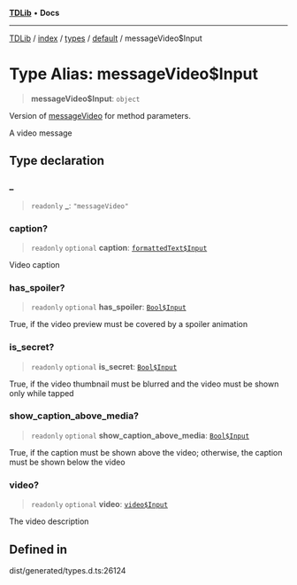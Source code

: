 [**TDLib**](../../../../../../README.md) • **Docs**

***

[TDLib](../../../../../../modules.md) / [index](../../../../../README.md) / [types](../../../README.md) / [default](../README.md) / messageVideo$Input

# Type Alias: messageVideo$Input

> **messageVideo$Input**: `object`

Version of [messageVideo](messageVideo.md) for method parameters.

A video message

## Type declaration

### \_

> `readonly` **\_**: `"messageVideo"`

### caption?

> `readonly` `optional` **caption**: [`formattedText$Input`](formattedText$Input-1.md)

Video caption

### has\_spoiler?

> `readonly` `optional` **has\_spoiler**: [`Bool$Input`](Bool$Input.md)

True, if the video preview must be covered by a spoiler animation

### is\_secret?

> `readonly` `optional` **is\_secret**: [`Bool$Input`](Bool$Input.md)

True, if the video thumbnail must be blurred and the video must be shown only while tapped

### show\_caption\_above\_media?

> `readonly` `optional` **show\_caption\_above\_media**: [`Bool$Input`](Bool$Input.md)

True, if the caption must be shown above the video; otherwise, the caption must be shown below the video

### video?

> `readonly` `optional` **video**: [`video$Input`](video$Input-1.md)

The video description

## Defined in

dist/generated/types.d.ts:26124
